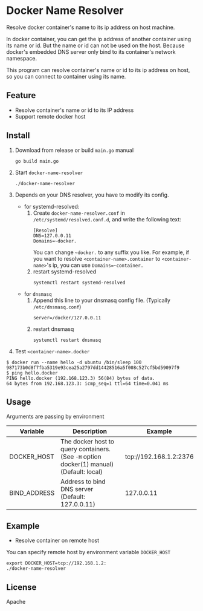 # Docker Name Resolver

Resolve docker container's name to its ip address on host machine.

In docker container, you can get the ip address of another container using its name or id.
But the name or id can not be used on the host. Because docker's embedded DNS server only
bind to its container's network namespace.

This program can resolve container's name or id to its ip address on host, so you can connect to container using its
name.

## Feature

* Resolve container's name or id to its IP address
* Support remote docker host

## Install

1. Download from release or build `main.go` manual
   ```shell
   go build main.go
   ```

2. Start `docker-name-resolver`
   ```shell
   ./docker-name-resolver
   ```

3. Depends on your DNS resolver, you have to modify its config.
   * for systemd-resolved:
      1. Create `docker-name-resolver.conf` in `/etc/systemd/resolved.conf.d`, and write the following text:
         ```text
         [Resolve]
         DNS=127.0.0.11
         Domains=~docker.
         ```
         You can change `~docker.` to any suffix you like. For example, if you want to resolve `<container-name>.container`
         to `<container-name>`'s ip, you can use `Domains=~container.`
      2. restart systemd-resolved
         ```shell
         systemctl restart systemd-resolved
         ```
   * for `dnsmasq`
      1. Append this line to your dnsmasq config file. (Typically `/etc/dnsmasq.conf`)
         ```text
         server=/docker/127.0.0.11
         ```
      2. restart dnsmasq
         ```shell
         systemctl restart dnsmasq
         ```

4. Test `<container-name>.docker`
```
$ docker run --name hello -d ubuntu /bin/sleep 100
987173b0d8f7fba5319e93cea25a2797dd14428516a5f008c527cf5bd59097f9
$ ping hello.docker
PING hello.docker (192.168.123.3) 56(84) bytes of data.
64 bytes from 192.168.123.3: icmp_seq=1 ttl=64 time=0.041 ms

```

## Usage
Arguments are passing by environment

| Variable     | Description                                                                              | Example                |
|--------------|------------------------------------------------------------------------------------------|------------------------|
| DOCKER_HOST  | The docker host to query containers. (See `-H` option docker(1) manual) (Default: local) | tcp://192.168.1.2:2376 |
| BIND_ADDRESS | Address to bind DNS server (Default: 127.0.0.11)                                         | 127.0.0.11             |


## Example

* Resolve container on remote host

You can specify remote host by environment variable `DOCKER_HOST`
```shell
export DOCKER_HOST=tcp://192.168.1.2:
./docker-name-resolver
```


## License
Apache